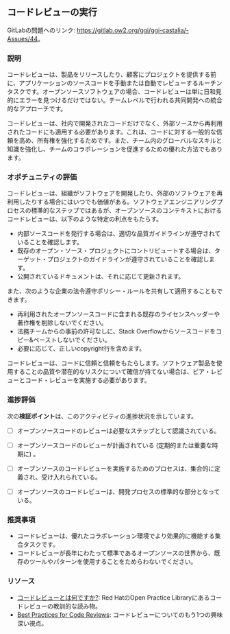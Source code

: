 ## コードレビューの実行

GitLabの問題へのリンク: <https://gitlab.ow2.org/ggi/ggi-castalia/-Assues/44>。

### 説明

コードレビューは、製品をリリースしたり、顧客にプロジェクトを提供する前に、アプリケーションのソースコードを手動または自動でレビューするルーチンタスクです。オープンソースソフトウェアの場合、コードレビューは単に日和見的にエラーを見つけるだけではない。チームレベルで行われる共同開発への統合的なアプローチです。

コードレビューは、社内で開発されたコードだけでなく、外部ソースから再利用されたコードにも適用する必要があります。これは、コードに対する一般的な信頼を高め、所有権を強化するためです。また、チーム内のグローバルなスキルと知識を強化し、チームのコラボレーションを促進するための優れた方法でもあります。

### オポチュニティの評価

コードレビューは、組織がソフトウェアを開発したり、外部のソフトウェアを再利用したりする場合にはいつでも価値がある。ソフトウェアエンジニアリングプロセスの標準的なステップではあるが、オープンソースのコンテキストにおけるコードレビューは、以下のような特定の利点をもたらす。
* 内部ソースコードを発行する場合は、適切な品質ガイドラインが遵守されていることを確認します。
* 既存のオープン・ソース・プロジェクトにコントリビュートする場合は、ターゲット・プロジェクトのガイドラインが遵守されていることを確認します。
* 公開されているドキュメントは、それに応じて更新されます。

また、次のような企業の法令遵守ポリシー・ルールを共有して適用することもできます。
* 再利用されたオープンソースコードに含まれる既存のライセンスヘッダーや著作権を削除しないでください。
* 法務チームからの事前の許可なしに、Stack Overflowからソースコードをコピー&ペーストしないでください。
* 必要に応じて、正しいcopyright行を含めます。

コードレビューは、コードに信頼と信頼をもたらします。ソフトウェア製品を使用することの品質や潜在的なリスクについて確信が持てない場合は、ピア・レビューとコード・レビューを実施する必要があります。


### 進捗評価

次の**検証ポイント**は、このアクティビティの進捗状況を示しています。

- [ ] オープンソースコードのレビューは必要なステップとして認識されている。
- [ ] オープンソースコードのレビューが計画されている (定期的または重要な時期に) 。
- [ ] オープンソースのコードレビューを実施するためのプロセスは、集合的に定義され、受け入れられている。
- [ ] オープンソースのコードレビューは、開発プロセスの標準的な部分となっている。


### 推奨事項

* コードレビューは、優れたコラボレーション環境でより効果的に機能する集合タスクです。
* コードレビューが長年にわたって標準であるオープンソースの世界から、既存のツールやパターンを使用することをためらわないでください。

### リソース

* [コードレビューとは何ですか?](https://openpracticelibrary.com/practice/code-review/): Red HatのOpen Practice Libraryにあるコードレビューの教訓的な読み物。
* [Best Practices for Code Reviews](https://www.perforce.com/blog/qac/9-best-practices-for-code-review): コードレビューについてのもう1つの興味深い視点。
